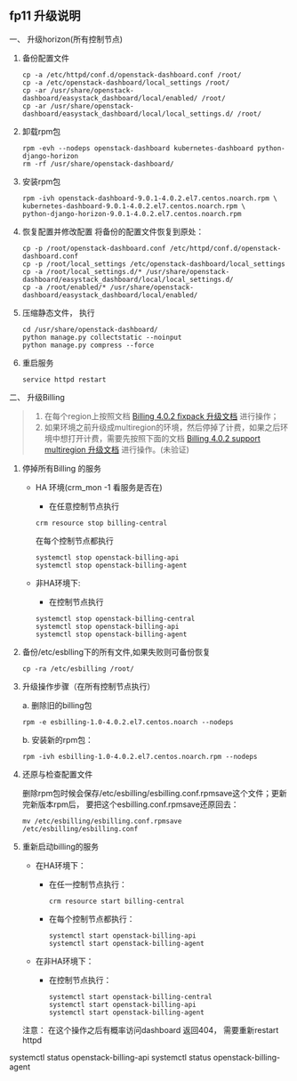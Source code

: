 ## fp11 升级说明

一、 升级horizon(所有控制节点)

1. 备份配置文件

   ```
   cp -a /etc/httpd/conf.d/openstack-dashboard.conf /root/
   cp -a /etc/openstack-dashboard/local_settings /root/
   cp -ar /usr/share/openstack-dashboard/easystack_dashboard/local/enabled/ /root/
   cp -ar /usr/share/openstack-dashboard/easystack_dashboard/local/local_settings.d/ /root/
   ```

2. 卸载rpm包

   ```
   rpm -evh --nodeps openstack-dashboard kubernetes-dashboard python-django-horizon
   rm -rf /usr/share/openstack-dashboard/
   ```

3. 安装rpm包

   ```
   rpm -ivh openstack-dashboard-9.0.1-4.0.2.el7.centos.noarch.rpm \
   kubernetes-dashboard-9.0.1-4.0.2.el7.centos.noarch.rpm \
   python-django-horizon-9.0.1-4.0.2.el7.centos.noarch.rpm
   ```

4. 恢复配置并修改配置 将备份的配置文件恢复到原处：

   ```
   cp -p /root/openstack-dashboard.conf /etc/httpd/conf.d/openstack-dashboard.conf
   cp -p /root/local_settings /etc/openstack-dashboard/local_settings
   cp -a /root/local_settings.d/* /usr/share/openstack-dashboard/easystack_dashboard/local/local_settings.d/
   cp -a /root/enabled/* /usr/share/openstack-dashboard/easystack_dashboard/local/enabled/
   ```

5. 压缩静态文件， 执行

   ```
   cd /usr/share/openstack-dashboard/
   python manage.py collectstatic --noinput
   python manage.py compress --force
   ```

6. 重启服务

   ```
   service httpd restart
   ```

二、 升级Billing

> 1. 在每个region上按照文档 [Billing 4.0.2 fixpack 升级文档](https://dev.easystack.cn/rd/docs/PD/ProductDocs/ESCloud4.0.2/Components/Billing/Upgrade/billingfixpack.html) 进行操作；
> 2. 如果环境之前升级成multiregion的环境，然后停掉了计费，如果之后环境中想打开计费，需要先按照下面的文档 [Billing 4.0.2 support multiregion 升级文档](https://dev.easystack.cn/rd/docs/PD/ProductDocs/ESCloud4.0.2/Components/Billing/Upgrade/multiregion_support.html) 进行操作。(未验证)

1. 停掉所有Billing 的服务

   - HA 环境(crm_mon -1 看服务是否在)

     - 在任意控制节点执行

     ```
     crm resource stop billing-central
     ```

     在每个控制节点都执行

     ```
     systemctl stop openstack-billing-api
     systemctl stop openstack-billing-agent
     ```

   - 非HA环境下:

     - 在控制节点执行

     ```
     systemctl stop openstack-billing-central
     systemctl stop openstack-billing-api
     systemctl stop openstack-billing-agent
     ```

2. 备份/etc/esblling下的所有文件,如果失败则可备份恢复

   ```
   cp -ra /etc/esbilling /root/
   ```

3. 升级操作步骤（在所有控制节点执行）

   a. 删除旧的billing包

      ```
   rpm -e esbilling-1.0-4.0.2.el7.centos.noarch --nodeps
      ```

   b. 安装新的rpm包：

   ```
   rpm -ivh esbilling-1.0-4.0.2.el7.centos.noarch.rpm --nodeps
   ```

4. 还原与检查配置文件

   删除rpm包时候会保存/etc/esbilling/esbilling.conf.rpmsave这个文件；更新完新版本rpm后， 要把这个esbilling.conf.rpmsave还原回去：

   ```
   mv /etc/esbilling/esbilling.conf.rpmsave /etc/esbilling/esbilling.conf
   ```

5. 重新启动billing的服务

   - 在HA环境下：

     - 在任一控制节点执行：

       ```
       crm resource start billing-central
       ```

     - 在每个控制节点都执行：

       ```
       systemctl start openstack-billing-api
       systemctl start openstack-billing-agent
       ```

   - 在非HA环境下：

     - 在控制节点执行：

       ```
       systemctl start openstack-billing-central
       systemctl start openstack-billing-api
       systemctl start openstack-billing-agent
       ```

   注意： 在这个操作之后有概率访问dashboard 返回404， 需要重新restart httpd

systemctl status openstack-billing-api
systemctl status openstack-billing-agent